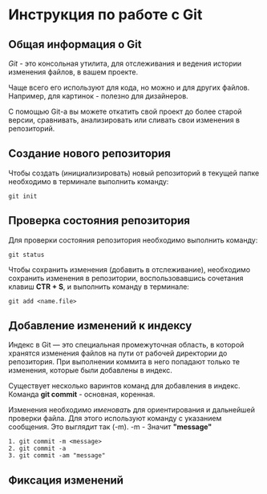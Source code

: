 # **Инструкция по работе с Git**

## Общая информация о Git

*Git* - это консольная утилита, для отслеживания и ведения истории изменения файлов, в вашем проекте. 

Чаще всего его используют для кода, но можно и для других файлов. Например, для картинок - полезно для дизайнеров.

С помощью Git-a вы можете откатить свой проект до более старой версии, сравнивать, анализировать или сливать свои изменения в репозиторий.

## Создание нового репозитория

Чтобы создать (инициализировать) новый репозиторий в текущей папке необходимо в терминале выполнить команду:

    git init

## Проверка состояния репозитория

Для проверки состояния репозитория необходимо выполнить команду:

    git status

Чтобы сохранить изменения (добавить в отслеживание), необходимо сохранить изменения в репозитории, воспользовавшись сочетания клавиш **CTR + S**, и выполнить команду в терминале:

    git add <name.file>

## Добавление изменений к индексу

Индекс в Git — это специальная промежуточная область, в которой хранятся изменения файлов на пути от рабочей директории до репозитория. При выполнении коммита в него попадают только те изменения, которые были добавлены в индекс.

Существует несколько варинтов команд для добавления в индекс. Команда **git commit** - основная, коренная. 

Изменения необходимо *именовать* для ориентирования и дальнейшей проверки файла. Для этого используют команду с указанием сообщения. Это выглядит так (-m). -m - Значит **"message"**

    1. git commit -m <message>
    2. git commit -a
    3. git commit -am "message"
## Фиксация изменений